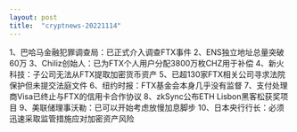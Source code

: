 ```yaml
---
layout: post
title:  "cryptnews-20221114"
---
```

1、巴哈马金融犯罪调查局：已正式介入调查FTX事件
2、ENS独立地址总量突破60万
3、Chiliz创始人：已为FTX个人用户分配3800万枚CHZ用于补偿
4、新火科技：子公司无法从FTX提取加密货币资产
5、已超130家FTX相关公司寻求法院保护但未提交法庭文件
6、纽约时报：FTX基金会本身几乎没有监督
7、支付处理商Visa已终止与FTX的信用卡合作协议
8、zkSync公布ETH Lisbon黑客松获奖项目
9、美联储理事沃勒：已可以开始考虑放慢加息脚步
10、日本央行行长：必须迅速采取监管措施应对加密资产风险
